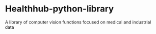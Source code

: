 # Healthhub-python-library
A library of computer vision functions focused on medical and industrial data
